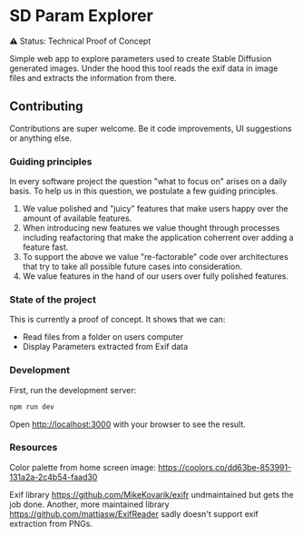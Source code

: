 # SD Param Explorer

⚠️ Status: Technical Proof of Concept

Simple web app to explore parameters used to create Stable Diffusion generated images. Under the hood this tool reads the exif data in image files and extracts the information from there.


## Contributing

Contributions are super welcome. Be it code improvements, UI suggestions or anything else.

### Guiding principles

In every software project the question "what to focus on" arises on a daily basis. To help us in this question, we postulate a few guiding principles.

1. We value polished and "juicy" features that make users happy over the amount of available features.
2. When introducing new features we value thought through processes including reafactoring that make the application coherrent over adding a feature fast.
3. To support the above we value "re-factorable" code over architectures that try to take all possible future cases into consideration.
4. We value features in the hand of our users over fully polished features.

### State of the project

This is currently a proof of concept. It shows that we can:

- Read files from a folder on users computer
- Display Parameters extracted from Exif data

### Development

First, run the development server:

```bash
npm run dev
```

Open [http://localhost:3000](http://localhost:3000) with your browser to see the result.

### Resources

Color palette from home screen image: https://coolors.co/dd63be-853991-131a2a-2c4b54-faad30 

Exif library https://github.com/MikeKovarik/exifr undmaintained but gets the job done. Another, more maintained library https://github.com/mattiasw/ExifReader sadly doesn't support exif extraction from PNGs.
